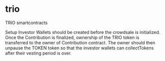 # trio
TRIO smartcontracts

Setup
Investor Wallets should be created before the crowdsale is initialized. Once the Contribution is finalized, ownership of the TRIO token is transferred to the owner of Contribution contract.
The owner should then unpause the TOKEN token so that the investor wallets can collectTokens after their vesting period is over.

